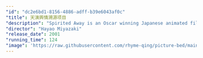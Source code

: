 ```yaml
---
"id": "dc2e6bd1-8156-4886-adff-b39e6043af0c"
"title": 天演舆情溯源项目
"description": "Spirited Away is an Oscar winning Japanese animated film about a ten year old girl who wanders away from her parents along a path that leads to a world ruled by strange and unusual monster-like animals. Her parents have been changed into pigs along with others inside a bathhouse full of these creatures. Will she ever see the world how it once was?"
"director": "Hayao Miyazaki"
"release_date": 2001
"running_time": 124
"image": 'https://raw.githubusercontent.com/rhyme-qing/picture-bed/main/outher/202301160219670.png'
---
```

